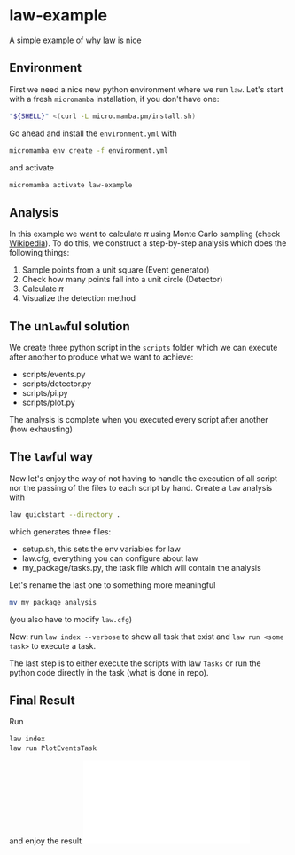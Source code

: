 # law-example
A simple example of why [law](http://github.com/riga/law) is nice

## Environment
First we need a nice new python environment where we run `law`. 
Let's start with a fresh `micromamba` installation, if you don't have one:
```bash
"${SHELL}" <(curl -L micro.mamba.pm/install.sh)
```
Go ahead and install the `environment.yml` with
```bash
micromamba env create -f environment.yml
```
and activate
```bash
micromamba activate law-example
```

## Analysis
In this example we want to calculate $\pi$ using Monte Carlo sampling (check [Wikipedia](https://en.wikipedia.org/wiki/Monte_Carlo_method)).
To do this, we construct a step-by-step analysis which does the following things:

1. Sample points from a unit square (Event generator)
2. Check how many points fall into a unit circle (Detector)
3. Calculate $\pi$
4. Visualize the detection method

## The un`law`ful solution

We create three python script in the `scripts` folder which we can execute after another to produce what
we want to achieve:

- scripts/events.py
- scripts/detector.py
- scripts/pi.py
- scripts/plot.py

The analysis is complete when you executed every script after another (how exhausting)

## The `law`ful way
Now let's enjoy the way of not having to handle the execution of all script nor the passing 
of the files to each script by hand. 
Create a `law` analysis with 
```bash
law quickstart --directory .
```
which generates three files:
- setup.sh, this sets the env variables for law
- law.cfg, everything you can configure about law
- my_package/tasks.py, the task file which will contain the analysis

Let's rename the last one to something more meaningful 
```bash
mv my_package analysis
```
(you also have to modify `law.cfg`)

Now: run `law index --verbose` to show all task that exist and `law run <some task>` to execute a task.

The last step is to either execute the scripts with law `Tasks` or run the python code directly in the task (what is done in repo).

## Final Result

Run 
```bash
law index
law run PlotEventsTask
```
and enjoy the result
![](data/plot_events.pdf)
